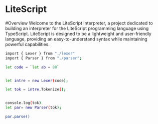 # LiteScript

#Overview
Welcome to the LiteScript Interpreter, a project dedicated to building an interpreter for the LiteScript programming language using TypeScript. LiteScript is designed to be a lightweight and user-friendly language, providing an easy-to-understand syntax while maintaining powerful capabilities.

```bash
import { Lexer } from "./lexer"
import { Parser } from "./parser";

let code = `let ab = 88`


let intre = new Lexer(code);

let tok = intre.Tokenize();


console.log(tok)
let par= new Parser(tok);

par.parse()

```